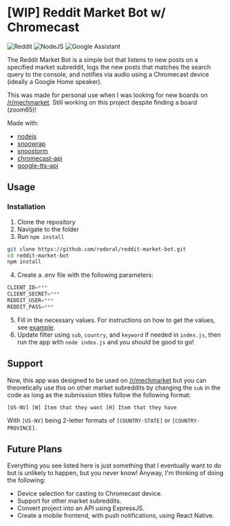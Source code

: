 # [WIP] Reddit Market Bot w/ Chromecast

![Reddit](https://img.shields.io/badge/Reddit-%23FF4500.svg?style=for-the-badge&logo=Reddit&logoColor=white) ![NodeJS](https://img.shields.io/badge/node.js-6DA55F?style=for-the-badge&logo=node.js&logoColor=white) ![Google Assistant](https://img.shields.io/badge/google%20assistant-4285F4?style=for-the-badge&logo=google%20assistant&logoColor=white)

The Reddit Market Bot is a simple bot that listens to new posts on a specified market subreddit, logs the new posts that matches the search query to the console, and notifies via audio using a Chromecast device (ideally a Google Home speaker).

This was made for personal use when I was looking for new boards on [/r/mechmarket](https://reddit.com/r/mechmarket). Still working on this project despite finding a board (zoom65)!

Made with:

- [nodejs](https://nodejs.org/en/)
- [snoowrap](https://github.com/not-an-aardvark/snoowrap)
- [snoostorm](https://github.com/MayorMonty/Snoostorm)
- [chromecast-api](https://github.com/alxhotel/chromecast-api)
- [google-tts-api](https://github.com/zlargon/google-tts)

## Usage

### Installation

1. Clone the repository
2. Navigate to the folder
3. Run `npm install`

```sh
git clone https://github.com/redoral/reddit-market-bot.git
cd reddit-market-bot
npm install
```

4. Create a .env file with the following parameters:

```js
CLIENT_ID=***
CLIENT_SECRET=***
REDDIT_USER=***
REDDIT_PASS=***
```

5. Fill in the necessary values. For instructions on how to get the values, see [example](https://towardsdatascience.com/how-to-use-the-reddit-api-in-python-5e05ddfd1e5c).
6. Update filter using `sub`, `country`, and `keyword` if needed in `index.js`, then run the app with `node index.js` and you should be good to go!

## Support

Now, this app was designed to be used on [/r/mechmarket](https://www.reddit.com/r/mechmarket) but you can theoretically use this on other market subreddits by changing the `sub` in the code as long as the submission titles follow the following format:

```
[US-NV] [W] Item that they want [H] Item that they have
```

With `[US-NV]` being 2-letter formats of `[COUNTRY-STATE]` or `[COUNTRY-PROVINCE]`.

## Future Plans

Everything you see listed here is just something that I eventually want to do but is unlikely to happen, but you never know! Anyway, I'm thinking of doing the following:

- Device selection for casting to Chromecast device.
- Support for other market subreddits.
- Convert project into an API using ExpressJS.
- Create a mobile frontend, with push notifications, using React Native.
